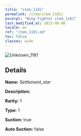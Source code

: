 ```yaml
---
title: "item_1181"
permalink: /item/item_1181/
excerpt: "Wing Fighter item_1181"
last_modified_at: 2023-09-06
locale: en
ref: "item_1181.md"
toc: false
classes: wide
---
```



 ![Unknown_1181](/images/item/Settlement_star_p.png)



## Details

 **Name:** *Settlement_star* 

 **Description:** 

 **Rarity:** 1 

 **Type:** 1 

 **Suction:** true 

 **Auto Suction:** false 


